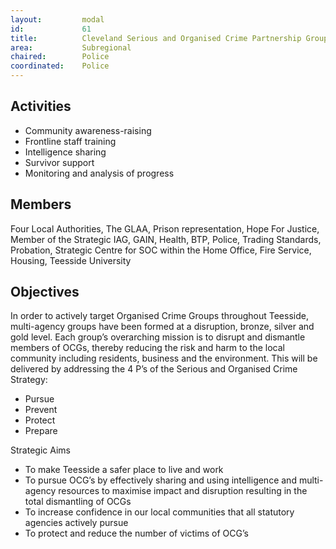 ```yaml
---
layout: 		modal
id: 			61
title: 			Cleveland Serious and Organised Crime Partnership Group
area: 			Subregional
chaired: 		Police
coordinated:	Police
---
```


Activities
----------

* Community awareness-raising
* Frontline staff training
* Intelligence sharing
* Survivor support
* Monitoring and analysis of progress

Members
-------

Four Local Authorities, The GLAA, Prison representation, Hope For Justice, Member of the Strategic IAG, GAIN, Health, BTP, Police, Trading Standards, Probation, Strategic Centre for SOC within the Home Office, Fire Service, Housing, Teesside University

Objectives
----------

In order to actively target Organised Crime Groups throughout Teesside, multi-agency groups have been formed at a disruption, bronze, silver and gold level. Each group’s overarching mission is to disrupt and dismantle members of OCGs, thereby reducing the risk and harm to the local community including residents, business and the environment. 
This will be delivered by addressing the 4 P’s of the Serious and Organised Crime Strategy:

* Pursue
* Prevent
* Protect
* Prepare

Strategic Aims

* To make Teesside a safer place to live and work
* To pursue OCG’s by effectively sharing and using intelligence and multi-agency resources to maximise impact and disruption resulting in the total dismantling of OCGs
* To increase confidence in our local communities that all statutory agencies actively pursue
* To protect and reduce the number of victims of OCG’s